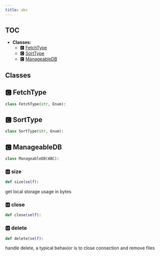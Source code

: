 ```yaml
---
title: abc
---
```


## TOC

- **Classes:**
  - 🅲 [FetchType](#🅲-fetchtype)
  - 🅲 [SortType](#🅲-sorttype)
  - 🅲 [ManageableDB](#🅲-manageabledb)

## Classes

## 🅲 FetchType

```python
class FetchType(str, Enum):
```
## 🅲 SortType

```python
class SortType(str, Enum):
```
## 🅲 ManageableDB

```python
class ManageableDB(ABC):
```


### 🅼 size

```python
def size(self):
```

get local storage usage in bytes
### 🅼 close

```python
def close(self):
```
### 🅼 delete

```python
def delete(self):
```

handle delete, a typical behavior is to close connection and remove files

